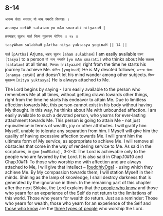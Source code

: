 ## 8-14


```shloka-sa
अनन्य चेताः सततम् यो माम् स्मरति नित्यशः ।
```
```shloka-sa-hk
ananya cetAH satatam yo mAm smarati nityazaH |
```
```shloka-sa
तस्याहम् सुलभः पार्थ नित्य युक्तस्य योगिनः ॥ १४ ॥
```
```shloka-sa-hk
tasyAham sulabhaH pArtha nitya yuktasya yoginaH || 14 ||
```

`पार्थ` `[pArtha]` Arjuna, `अहम् सुलभः` `[aham sulabhaH]` I am easily available `तस्य` `[tasya]` to a person `यो माम् स्मरति` `[yo mAm smarati]` who thinks about Me `सततम्` `[satatam]` at all times, `नित्यशः` `[nityazaH]` right from the time he starts his journey to achieve Me. `योगिनः` `[yoginaH]` He is My devoted follower, `अनन्य चेताः` `[ananya cetAH]` and doesn't let his mind wander among other subjects. `नित्य युक्तस्य` `[nitya yuktasya]` He is always attached to Me.



The Lord begins by saying - 
I am easily available to the person who remembers Me at all times, without getting drawn towards other things, right from the time he starts his endeavor to attain Me. Due to limitless affection towards Me, this person cannot exist in his body without having My thought.
In this way, he thinks about Me with unbounded affection. I am easily available to such a devoted person, who yearns for ever-lasting attachment towards Me. This person is going to attain Me - not just equivalence in terms of wealth, joy or other attributes.
I will gratify him Myself, unable to tolerate any separation from him. I Myself will give him the quality of having excessive affection towards Me. I will grant him the ultimate form of My service, as appropriate to achieve Me. I will remove all obstacles that come in the way of rendering service to Me. 
As said in the scriptures, in `मुंडक` `[muMDaka]` , 3-2-3: The Lord is achievable only to the people who are favored by the Lord.
It is also said in Chap.10#10 and Chap.10#11: To those who worship me with affection and are always attached to Me, I will give that intellect – [[buddhiyOga](buddhiyOga_a_defn)] - using which they achieve Me. By My compassion towards them, I will station Myself in their minds. Shining as the lamp of knowledge, I shall destroy darkness that is generated by the ignorance in them.
In the remaining part of this chapter after the next Shloka, the Lord explains that the [people who know](jnAnI) and those who yearn for an experience of the Self do not return to the limitations of this world. Those who yearn for wealth do return.
Just as a reminder: Those who yearn for wealth, those who yearn for an experience of the Self and [those who know](jnAnI) are the [three types of people](three_types_of_worshippers) who worship the Lord.

